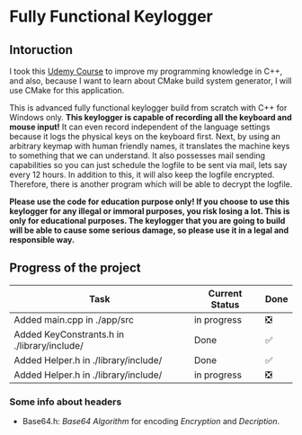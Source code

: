 # Fully Functional Keylogger  

## Intoruction  

I took this [Udemy Course](https://www.udemy.com/how-to-create-an-advanced-keylogger-from-scratch-for-windows "Build an Advanced Keylogger using C++ for Ethical Hacking! - Created by Ermin Kreponic") to improve my programming knowledge in C++, and also, because I want to learn about CMake build system generator, I will use CMake for this application.

This is advanced fully functional keylogger build from scratch with C++ for Windows only. **This keylogger is capable of recording all the keyboard and mouse input!** It can even record independent of the language settings because it logs the physical keys on the keyboard first. Next, by using an arbitrary keymap with human friendly names, it translates the machine keys to something that we can understand. It also possesses mail sending capabilities so you can just schedule the logfile to be sent via mail, lets say every 12 hours. In addition to this, it will also keep the logfile encrypted. Therefore, there is another program which will be able to decrypt the logfile.

**Please use the code for education purpose only! If you choose to use this keylogger for any illegal or immoral purposes, you risk losing a lot. This is only for educational purposes. The keylogger that you are going to build will be able to cause some serious damage, so please use it in a legal and responsible way.**

## Progress of the project

| Task                                        | Current Status |        Done                   |
|---------------------------------------------|----------------|-------------------------------|
| Added main.cpp in ./app/src                 |   in progress  | :negative_squared_cross_mark: |
| Added KeyConstrants.h in ./library/include/ |   Done         | :white_check_mark:            |
| Added Helper.h in ./library/include/        |   Done         | :white_check_mark:            |
| Added Helper.h in ./library/include/        |   in progress  | :negative_squared_cross_mark: |

### Some info about headers

* Base64.h: *Base64 Algorithm* for encoding *Encryption* and *Decription*.